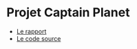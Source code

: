 # Projet Captain Planet
- [Le rapport ](https://github.com/institut-galilee/2020-captain-planet/blob/master/doc/report.pdf)
- [Le code source](https://github.com/institut-galilee/2020-captain-planet/tree/master/src)
